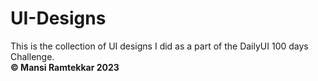 # UI-Designs
This is the collection of UI designs I did as a part of the DailyUI 100 days Challenge.
<br />
<b>&copy; Mansi Ramtekkar 2023</b>
